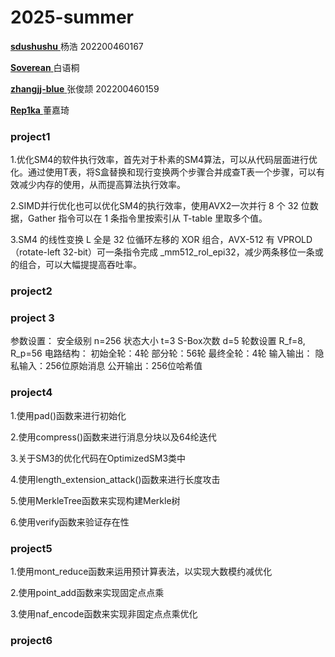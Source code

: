 # 2025-summer
[           **sdushushu**   ](https://github.com/sdushushu)   杨浩 202200460167

[           **Soverean**     ](https://github.com/Soverean)    白语桐

[          **zhangjj-blue**   ](https://github.com/zhangjj-blue)  张俊颉 202200460159

[           **Rep1ka**            ](https://github.com/Rep1ka  )  董嘉琦

### **project1** 

1.优化SM4的软件执行效率，首先对于朴素的SM4算法，可以从代码层面进行优化。通过使用T表，将S盒替换和现行变换两个步骤合并成查T表一个步骤，可以有效减少内存的使用，从而提高算法执行效率。

2.SIMD并行优化也可以优化SM4的执行效率，使用AVX2一次并行 8 个 32 位数据，Gather 指令可以在 1 条指令里按索引从 T-table 里取多个值。

3.SM4 的线性变换 L 全是 32 位循环左移的 XOR 组合，AVX-512 有 VPROLD（rotate-left 32-bit）可一条指令完成 _mm512_rol_epi32，减少两条移位一条或的组合，可以大幅提提高吞吐率。

### **project2**



### **project** 3 

参数设置： 
安全级别 n=256 
状态大小 t=3 
S-Box次数 d=5 
轮数设置 R_f=8, R_p=56 
电路结构： 
初始全轮：4轮 
部分轮：56轮 
最终全轮：4轮 
输入输出： 
隐私输入：256位原始消息 
公开输出：256位哈希值

### **project4** 

1.使用pad()函数来进行初始化

2.使用compress()函数来进行消息分块以及64纶迭代

3.关于SM3的优化代码在OptimizedSM3类中

4.使用length_extension_attack()函数来进行长度攻击

5.使用MerkleTree函数来实现构建Merkle树

6.使用verify函数来验证存在性

### **project5** 

1.使用mont_reduce函数来运用预计算表法，以实现大数模约减优化

2.使用point_add函数来实现固定点点乘

3.使用naf_encode函数来实现非固定点点乘优化

### **project6** 

### 
